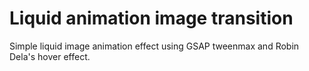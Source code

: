 # Liquid animation image transition
Simple liquid image animation effect using GSAP tweenmax and Robin Dela's hover effect. 
